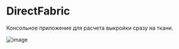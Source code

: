 # DirectFabric
Консольное приложение для расчета выкройки сразу на ткани.

![image](https://github.com/GameMorg/DirectFabric/assets/58044126/f40c0e92-bffc-4c53-8d8e-00ca98a0450f)
